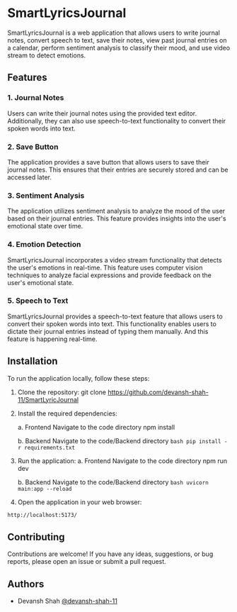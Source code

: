 # SmartLyricsJournal

SmartLyricsJournal is a web application that allows users to write journal notes, convert speech to text, save their notes, view past journal entries on a calendar, perform sentiment analysis to classify their mood, and use video stream to detect emotions.

## Features

### 1. Journal Notes

Users can write their journal notes using the provided text editor. Additionally, they can also use speech-to-text functionality to convert their spoken words into text.

### 2. Save Button

The application provides a save button that allows users to save their journal notes. This ensures that their entries are securely stored and can be accessed later.

### 3. Sentiment Analysis

The application utilizes sentiment analysis to analyze the mood of the user based on their journal entries. This feature provides insights into the user's emotional state over time.

### 4. Emotion Detection

SmartLyricsJournal incorporates a video stream functionality that detects the user's emotions in real-time. This feature uses computer vision techniques to analyze facial expressions and provide feedback on the user's emotional state.

### 5. Speech to Text
SmartLyricsJournal provides a speech-to-text feature that allows users to convert their spoken words into text. This functionality enables users to dictate their journal entries instead of typing them manually. And this feature is happening real-time.


## Installation

To run the application locally, follow these steps:
1. Clone the repository:
git clone https://github.com/devansh-shah-11/SmartLyricJournal

2. Install the required dependencies:

    a. Frontend
        Navigate to the code directory
        npm install

    b. Backend
        Navigate to the code/Backend directory
        ```bash
            pip install -r requirements.txt
        ```

3. Run the application:
    a. Frontend
        Navigate to the code directory
        npm run dev

    b. Backend
        Navigate to the code/Backend directory
        ```bash
            uvicorn main:app --reload
        ```

4. Open the application in your web browser:
```bash
http://localhost:5173/
```

## Contributing

Contributions are welcome! If you have any ideas, suggestions, or bug reports, please open an issue or submit a pull request.

## Authors

- Devansh Shah [@devansh-shah-11](https://github.com/devansh-shah-11)
